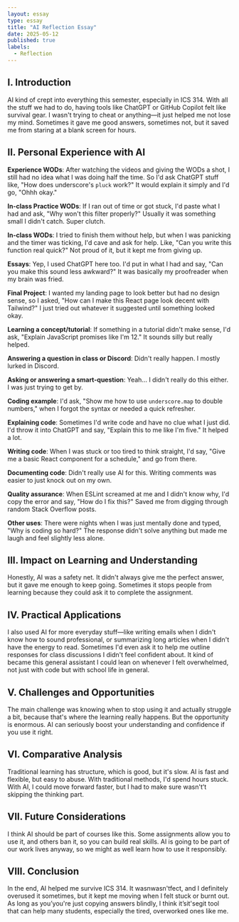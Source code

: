 ```yaml
---
layout: essay
type: essay
title: "AI Reflection Essay"
date: 2025-05-12
published: true
labels:
  - Reflection
---
```



## I. Introduction
AI kind of crept into everything this semester, especially in ICS 314. With all the stuff we had to do, having tools like ChatGPT or GitHub Copilot felt like survival gear. I wasn't trying to cheat or anything—it just helped me not lose my mind. Sometimes it gave me good answers, sometimes not, but it saved me from staring at a blank screen for hours.

## II. Personal Experience with AI

**Experience WODs**: After watching the videos and giving the WODs a shot, I still had no idea what I was doing half the time. So I'd ask ChatGPT stuff like, "How does underscore's `pluck` work?" It would explain it simply and I'd go, "Ohhh okay."

**In-class Practice WODs**: If I ran out of time or got stuck, I'd paste what I had and ask, "Why won't this filter properly?" Usually it was something small I didn't catch. Super clutch.

**In-class WODs**: I tried to finish them without help, but when I was panicking and the timer was ticking, I'd cave and ask for help. Like, "Can you write this function real quick?" Not proud of it, but it kept me from giving up.

**Essays**: Yep, I used ChatGPT here too. I'd put in what I had and say, "Can you make this sound less awkward?" It was basically my proofreader when my brain was fried.

**Final Project**: I wanted my landing page to look better but had no design sense, so I asked, "How can I make this React page look decent with Tailwind?" I just tried out whatever it suggested until something looked okay.

**Learning a concept/tutorial**: If something in a tutorial didn't make sense, I'd ask, "Explain JavaScript promises like I'm 12." It sounds silly but really helped.

**Answering a question in class or Discord**: Didn't really happen. I mostly lurked in Discord.

**Asking or answering a smart-question**: Yeah... I didn't really do this either. I was just trying to get by.

**Coding example**: I'd ask, "Show me how to use `underscore.map` to double numbers," when I forgot the syntax or needed a quick refresher.

**Explaining code**: Sometimes I'd write code and have no clue what I just did. I'd throw it into ChatGPT and say, "Explain this to me like I'm five." It helped a lot.

**Writing code**: When I was stuck or too tired to think straight, I'd say, "Give me a basic React component for a schedule," and go from there.

**Documenting code**: Didn't really use AI for this. Writing comments was easier to just knock out on my own.

**Quality assurance**: When ESLint screamed at me and I didn't know why, I'd copy the error and say, "How do I fix this?" Saved me from digging through random Stack Overflow posts.

**Other uses**: There were nights when I was just mentally done and typed, "Why is coding so hard?" The response didn't solve anything but made me laugh and feel slightly less alone.

## III. Impact on Learning and Understanding
Honestly, AI was a safety net. It didn't always give me the perfect answer, but it gave me enough to keep going. Sometimes it stops people from learning because they could ask it to complete the assignment.

## IV. Practical Applications
I also used AI for more everyday stuff—like writing emails when I didn't know how to sound professional, or summarizing long articles when I didn't have the energy to read. Sometimes I'd even ask it to help me outline responses for class discussions I didn't feel confident about. It kind of became this general assistant I could lean on whenever I felt overwhelmed, not just with code but with school life in general.

## V. Challenges and Opportunities
The main challenge was knowing when to stop using it and actually struggle a bit, because that's where the learning really happens. But the opportunity is enormous. AI can seriously boost your understanding and confidence if you use it right.

## VI. Comparative Analysis
Traditional learning has structure, which is good, but it's slow. AI is fast and flexible, but easy to abuse. With traditional methods, I'd spend hours stuck. With AI, I could move forward faster, but I had to make sure wasn't’t skipping the thinking part.

## VII. Future Considerations
I think AI should be part of courses like this. Some assignments allow you to use it, and others ban it, so you can build real skills. AI is going to be part of our work lives anyway, so we might as well learn how to use it responsibly.

## VIII. Conclusion
In the end, AI helped me survive ICS 314. It wasnwasn'tfect, and I definitely overused it sometimes, but it kept me moving when I felt stuck or burnt out. As long as you’you're just copying answers blindly, I think it’sit'segit tool that can help many students, especially the tired, overworked ones like me.
